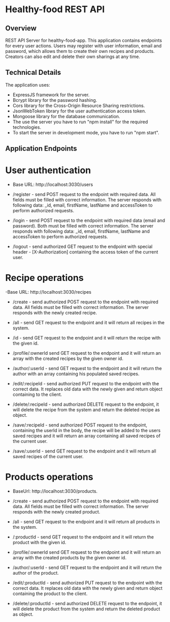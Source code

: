 # Healthy-food REST API

## Overview 
REST API Server for healthy-food-app. This application contains endpoints for every user actions. Users may register with user information, email and password, which allows them to create their own recipes and products. Creators can also edit and delete their own sharings at any time.

## Technical Details 
The application uses:
- ExpressJS framework for the server.
- Bcrypt library for the password hashing.
- Cors library for the Cross-Origin Resource Sharing restrictions.
- JsonWebToken library for the user authentication access token.
- Mongoose library for the database communication.
- The use the server you have to run "npm install" for the required technologies.
- To start the server in development mode, you have to run "npm start".

## Application Endpoints
# User authentication
- Base URL: http://localhost:3030/users

- /register - send POST request to the endpoint with required data. All fields must be filled with correct information. The server responds with following data: _id, email, firstName, lastName and accessToken to perform authorized requests.

- /login - send POST request to the endpoint with required data (email and password). Both must be filled with correct information. The server responds with following data: _id, email, firstName, lastName and accessToken to perform authorized requests.

- /logout - send authorized GET request to the endpoint with special header - [X-Authorization] containing the access token of the current user.

# Recipe operations
-Base URL: http://localhost:3030/recipes

- /create - send authorized POST request to the endpoint with required data. All fields must be filled with correct information. The server responds with the newly created recipe.

- /all - send GET request to the endpoint and it will return all recipes in the system.

- /id - send GET request to the endpoint and it will return the recipe with the given id.

- /profile/:ownerId send GET request to the endpoint and it will return an array with the created recipes by the given owner id.

- /author/:userId - send GET request to the endpoint and it will return the author with an array containing his populated saved recipes.

- /edit/:recipeId - send authorized PUT request to the endpoint with the correct data. It replaces old data with the newly given and return object containing to the client.

- /delete/:recipeId - send authorized DELETE request to the endpoint, it will delete the recipe from the system and return the deleted recipe as object.

- /save/:recipeId - send authorized POST request to the endpoint, containing the userId in the body, the recipe will be added to the users saved recipes and it will return an array containing all saved recipes of the current user.

- /save/:userId - send GET request to the endpoint and it will return all saved recipes of the current user.

# Products operations
- BaseUrl: http://localhost:3030/products.

- /create - send authorized POST request to the endpoint with required data. All fields must be filled with correct information. The server responds with the newly created product.

- /all - send GET request to the endpoint and it will return all products in the system.

- /:productId - send GET request to the endpoint and it will return the product with the given id.

- /profile/:ownerId send GET request to the endpoint and it will return an array with the created products by the given owner id.

- /author/:userId - send GET request to the endpoint and it will return the author of the product.

- /edit/:productId - send authorized PUT request to the endpoint with the correct data. It replaces old data with the newly given and return object containing the product to the client.

- /delete/:productId - send authorized DELETE request to the endpoint, it will delete the product from the system and return the deleted product as object.
